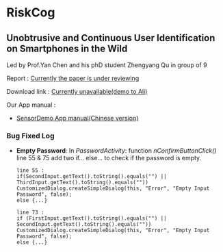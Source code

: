 # RiskCog
## Unobtrusive and Continuous User Identification on Smartphones in the Wild

Led by Prof.Yan Chen and his phD student Zhengyang Qu in group of 9

Report : [Currently the paper is under reviewing](https://github.com/NathanShi/RiskCog/edit/master/README.md)

Download link : [Currently unavailable(demo to Ali)](https://github.com/NathanShi/RiskCog/edit/master/README.md)

Our App manual : 
- [SensorDemo App manual(Chinese version)](https://drive.google.com/file/d/0B9GDDA3vZuKZaEFHRG5sU3h4Z3M/view?usp=sharing)

### Bug Fixed Log

- **Empty Password**: In *PasswordActivity*: function *nConfirmButtonClick()* line 55 & 75 add two if... else... to check if the password is empty. 
  ~~~~
  line 55 : 
  if(SecondInput.getText().toString().equals("") || ThirdInput.getText().toString().equals(""))
  CustomizedDialog.createSimpleDialog(this, "Error", "Empty Input Password", false);
  else {...}
  ~~~~
  ~~~~
  line 73 :
  if (FirstInput.getText().toString().equals("") || SecondInput.getText().toString().equals(""))
  CustomizedDialog.createSimpleDialog(this, "Error", "Empty Input Password", false);
  else {...}
  ~~~~

